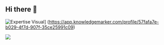 ## Hi there 👋
![Expertise Visual](https://cdn.prod.website-files.com/635675778f469cfc63a83a3b/66e43503d7645cd47304fb49_Screenshot%20from%202024-09-13%2014-48-27.png)]
(https://app.knowledgemarker.com/profile/57fafa7e-b029-4f7d-907f-35ce25991c09)

[<img src="path/to/image.png">](https://link-to-your-URL/)

<!--
**nreddystudent/nreddystudent** is a ✨ _special_ ✨ repository because its `README.md` (this file) appears on your GitHub profile.

Here are some ideas to get you started:

- 🔭 I’m currently working on ...
- 🌱 I’m currently learning ...
- 👯 I’m looking to collaborate on ...
- 🤔 I’m looking for help with ...
- 💬 Ask me about ...
- 📫 How to reach me: ...
- 😄 Pronouns: ...
- ⚡ Fun fact: ...
-->
